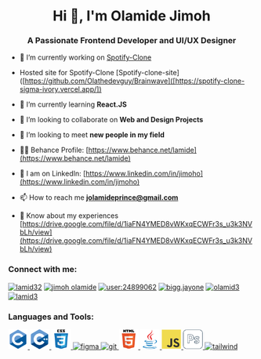 <h1 align="center">Hi 👋, I'm Olamide Jimoh</h1>
<h3 align="center">A Passionate Frontend Developer and UI/UX Designer</h3>

- 🔭 I’m currently working on [Spotify-Clone](https://github.com/Olathedevguy/Spotify-Clone)
  
- Hosted site for Spotify-Clone [Spotify-clone-site]([https://github.com/Olathedevguy/Brainwave]([https://spotify-clone-sigma-ivory.vercel.app/])

- 🌱 I’m currently learning **React.JS**

- 👯 I’m looking to collaborate on **Web and Design Projects**

- 🤝 I’m looking to meet **new people in my field**

- 👨‍💻 Behance Profile: [https://www.behance.net/lamide](https://www.behance.net/lamide)

- 📝 I am on LinkedIn: [https://www.linkedin.com/in/jimoho](https://www.linkedin.com/in/jimoho)

- 📫 How to reach me **jolamideprince@gmail.com**

- 📄 Know about my experiences [https://drive.google.com/file/d/1iaFN4YMED8vWKxqECWFr3s_u3k3NVbLh/view](https://drive.google.com/file/d/1iaFN4YMED8vWKxqECWFr3s_u3k3NVbLh/view)

<h3 align="left">Connect with me:</h3>
<p align="left">
<a href="https://twitter.com/lamid32" target="blank"><img align="center" src="https://raw.githubusercontent.com/rahuldkjain/github-profile-readme-generator/master/src/images/icons/Social/twitter.svg" alt="lamid32" height="30" width="40" /></a>
<a href="https://linkedin.com/in/jimoh olamide" target="blank"><img align="center" src="https://raw.githubusercontent.com/rahuldkjain/github-profile-readme-generator/master/src/images/icons/Social/linked-in-alt.svg" alt="jimoh olamide" height="30" width="40" /></a>
<a href="https://stackoverflow.com/users/user:24899062" target="blank"><img align="center" src="https://raw.githubusercontent.com/rahuldkjain/github-profile-readme-generator/master/src/images/icons/Social/stack-overflow.svg" alt="user:24899062" height="30" width="40" /></a>
<a href="https://instagram.com/bigg.jayone" target="blank"><img align="center" src="https://raw.githubusercontent.com/rahuldkjain/github-profile-readme-generator/master/src/images/icons/Social/instagram.svg" alt="bigg.jayone" height="30" width="40" /></a>
<a href="https://dribbble.com/olamid3" target="blank"><img align="center" src="https://raw.githubusercontent.com/rahuldkjain/github-profile-readme-generator/master/src/images/icons/Social/dribbble.svg" alt="olamid3" height="30" width="40" /></a>
<a href="https://www.behance.net/lamid3" target="blank"><img align="center" src="https://raw.githubusercontent.com/rahuldkjain/github-profile-readme-generator/master/src/images/icons/Social/behance.svg" alt="lamid3" height="30" width="40" /></a>
</p>

<h3 align="left">Languages and Tools:</h3>
<p align="left"> <a href="https://www.cprogramming.com/" target="_blank" rel="noreferrer"> <img src="https://raw.githubusercontent.com/devicons/devicon/master/icons/c/c-original.svg" alt="c" width="40" height="40"/> </a> <a href="https://www.w3schools.com/cpp/" target="_blank" rel="noreferrer"> <img src="https://raw.githubusercontent.com/devicons/devicon/master/icons/cplusplus/cplusplus-original.svg" alt="cplusplus" width="40" height="40"/> </a> <a href="https://www.w3schools.com/css/" target="_blank" rel="noreferrer"> <img src="https://raw.githubusercontent.com/devicons/devicon/master/icons/css3/css3-original-wordmark.svg" alt="css3" width="40" height="40"/> </a> <a href="https://www.figma.com/" target="_blank" rel="noreferrer"> <img src="https://www.vectorlogo.zone/logos/figma/figma-icon.svg" alt="figma" width="40" height="40"/> </a> <a href="https://git-scm.com/" target="_blank" rel="noreferrer"> <img src="https://www.vectorlogo.zone/logos/git-scm/git-scm-icon.svg" alt="git" width="40" height="40"/> </a> <a href="https://www.w3.org/html/" target="_blank" rel="noreferrer"> <img src="https://raw.githubusercontent.com/devicons/devicon/master/icons/html5/html5-original-wordmark.svg" alt="html5" width="40" height="40"/> </a> <a href="https://www.java.com" target="_blank" rel="noreferrer"> <img src="https://raw.githubusercontent.com/devicons/devicon/master/icons/java/java-original.svg" alt="java" width="40" height="40"/> </a> <a href="https://developer.mozilla.org/en-US/docs/Web/JavaScript" target="_blank" rel="noreferrer"> <img src="https://raw.githubusercontent.com/devicons/devicon/master/icons/javascript/javascript-original.svg" alt="javascript" width="40" height="40"/> </a> <a href="https://www.photoshop.com/en" target="_blank" rel="noreferrer"> <img src="https://raw.githubusercontent.com/devicons/devicon/master/icons/photoshop/photoshop-line.svg" alt="photoshop" width="40" height="40"/> </a> <a href="https://tailwindcss.com/" target="_blank" rel="noreferrer"> <img src="https://www.vectorlogo.zone/logos/tailwindcss/tailwindcss-icon.svg" alt="tailwind" width="40" height="40"/> </a> </p>
